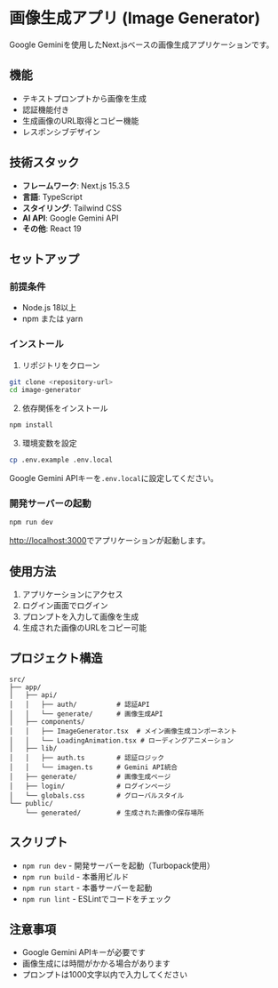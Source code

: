 # 画像生成アプリ (Image Generator)

Google Geminiを使用したNext.jsベースの画像生成アプリケーションです。

## 機能

- テキストプロンプトから画像を生成
- 認証機能付き
- 生成画像のURL取得とコピー機能
- レスポンシブデザイン

## 技術スタック

- **フレームワーク**: Next.js 15.3.5
- **言語**: TypeScript
- **スタイリング**: Tailwind CSS
- **AI API**: Google Gemini API
- **その他**: React 19

## セットアップ

### 前提条件

- Node.js 18以上
- npm または yarn

### インストール

1. リポジトリをクローン
```bash
git clone <repository-url>
cd image-generator
```

2. 依存関係をインストール
```bash
npm install
```

3. 環境変数を設定
```bash
cp .env.example .env.local
```

Google Gemini APIキーを`.env.local`に設定してください。

### 開発サーバーの起動

```bash
npm run dev
```

[http://localhost:3000](http://localhost:3000)でアプリケーションが起動します。

## 使用方法

1. アプリケーションにアクセス
2. ログイン画面でログイン
3. プロンプトを入力して画像を生成
4. 生成された画像のURLをコピー可能

## プロジェクト構造

```
src/
├── app/
│   ├── api/
│   │   ├── auth/          # 認証API
│   │   └── generate/      # 画像生成API
│   ├── components/
│   │   ├── ImageGenerator.tsx  # メイン画像生成コンポーネント
│   │   └── LoadingAnimation.tsx # ローディングアニメーション
│   ├── lib/
│   │   ├── auth.ts        # 認証ロジック
│   │   └── imagen.ts      # Gemini API統合
│   ├── generate/          # 画像生成ページ
│   ├── login/             # ログインページ
│   └── globals.css        # グローバルスタイル
└── public/
    └── generated/         # 生成された画像の保存場所
```

## スクリプト

- `npm run dev` - 開発サーバーを起動（Turbopack使用）
- `npm run build` - 本番用ビルド
- `npm run start` - 本番サーバーを起動
- `npm run lint` - ESLintでコードをチェック

## 注意事項

- Google Gemini APIキーが必要です
- 画像生成には時間がかかる場合があります
- プロンプトは1000文字以内で入力してください